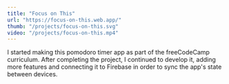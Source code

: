 ```yaml
---
title: "Focus on This"
url: "https://focus-on-this.web.app/"
thumb: "/projects/focus-on-this.svg"
video: "/projects/focus-on-this.mp4"
---
```


I started making this pomodoro timer app as part of the freeCodeCamp curriculum. After completing the project, I continued to develop it, adding more features and connecting it to Firebase in order to sync the app's state between devices.